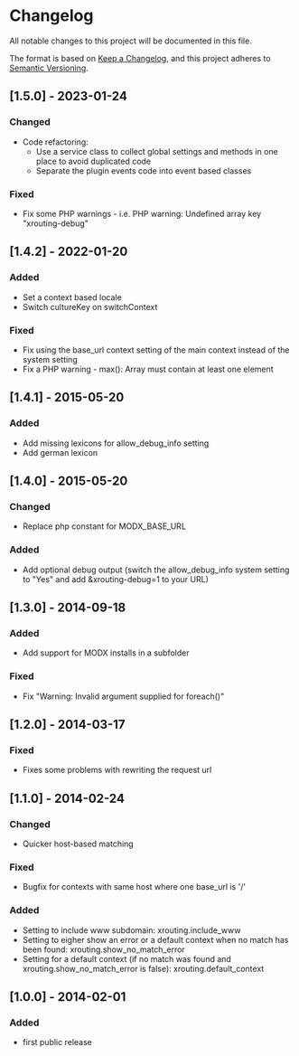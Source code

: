 # Changelog

All notable changes to this project will be documented in this file.

The format is based on [Keep a Changelog](https://keepachangelog.com/en/1.0.0/),
and this project adheres to [Semantic Versioning](https://semver.org/spec/v2.0.0.html).

## [1.5.0] - 2023-01-24

### Changed

- Code refactoring:
  - Use a service class to collect global settings and methods in one place to avoid duplicated code
  - Separate the plugin events code into event based classes

### Fixed

- Fix some PHP warnings - i.e. PHP warning: Undefined array key "xrouting-debug"

## [1.4.2] - 2022-01-20

### Added

- Set a context based locale
- Switch cultureKey on switchContext

### Fixed

- Fix using the base_url context setting of the main context instead of the system setting
- Fix a PHP warning - max(): Array must contain at least one element

## [1.4.1] - 2015-05-20

### Added

- Add missing lexicons for allow_debug_info setting
- Add german lexicon

## [1.4.0] - 2015-05-20

### Changed

- Replace php constant for MODX_BASE_URL

### Added

- Add optional debug output (switch the allow_debug_info system setting to "Yes" and add &xrouting-debug=1 to your URL)

## [1.3.0] - 2014-09-18

### Added

- Add support for MODX installs in a subfolder

### Fixed

- Fix "Warning: Invalid argument supplied for foreach()"

## [1.2.0] - 2014-03-17

### Fixed

- Fixes some problems with rewriting the request url

## [1.1.0] - 2014-02-24

### Changed

- Quicker host-based matching

### Fixed

- Bugfix for contexts with same host where one base_url is '/'

### Added

- Setting to include www subdomain: xrouting.include_www
- Setting to eigher show an error or a default context when no match has been found: xrouting.show_no_match_error
- Setting for a default context (if no match was found and xrouting.show_no_match_error is false): xrouting.default_context

## [1.0.0] - 2014-02-01

### Added

- first public release
